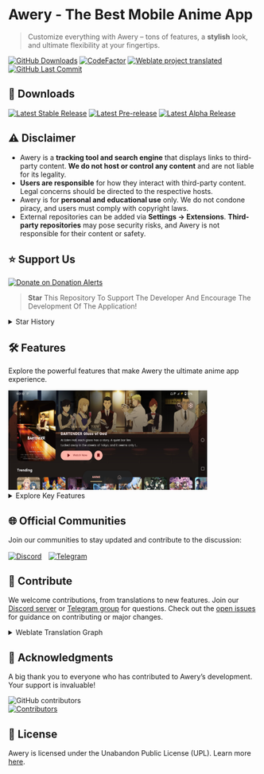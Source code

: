 # Awery - The Best Mobile Anime App
> Customize everything with Awery – tons of features, a **stylish** look, and ultimate flexibility at your fingertips.

<p>
  <a href="https://github.com/MrBoomDeveloper/Awery/releases"><img src="https://img.shields.io/github/downloads/MrBoomDeveloper/Awery/total?label=Downloads&style=flat-square" alt="GitHub Downloads"></a>
  <a href="https://www.codefactor.io/repository/github/MrBoomDeveloper/Awery"><img src="https://img.shields.io/codefactor/grade/github/MrBoomDeveloper/Awery?style=flat-square&label=Codefactor" alt="CodeFactor"/></a>
  <a href="https://hosted.weblate.org/projects/awery/awery-android-client/"><img alt="Weblate project translated" src="https://img.shields.io/weblate/progress/awery?label=Translated&style=flat-square"></a>
  <a href="https://github.com/MrBoomDeveloper/Awery/commits/main">
    <img src="https://img.shields.io/github/last-commit/MrBoomDeveloper/Awery?label=Latest Commit&style=flat-square" alt="GitHub Last Commit">
  </a>
</p>

## 🚀 Downloads
<p>
   <a href="https://github.com/mrboomdeveloper/awery/releases/latest"><img src="https://img.shields.io/github/v/release/mrboomdeveloper/awery?display_name=tag&style=flat-square&logoColor=06599d&label=Stable&labelColor=06599d&color=043b69" alt="Latest Stable Release"/></a>
   <a href="https://github.com/mrboomdeveloper/awery/releases"><img src="https://img.shields.io/github/v/release/mrboomdeveloper/awery?include_prereleases&display_name=tag&style=flat-square&logoColor=2c2c47&label=Beta&color=818cf8" alt="Latest Pre-release"/></a>
   <a href="https://github.com/itsmechinmoy/awery-updater/releases/latest"><img src="https://img.shields.io/github/v/release/itsmechinmoy/awery-updater?display_name=tag&style=flat-square&label=Alpha&color=e23629" alt="Latest Alpha Release"/></a>
</p>

## ⚠️ Disclaimer
- Awery is a **tracking tool and search engine** that displays links to third-party content. **We do not host or control any content** and are not liable for its legality.
- **Users are responsible** for how they interact with third-party content. Legal concerns should be directed to the respective hosts.
- Awery is for **personal and educational use** only. We do not condone piracy, and users must comply with copyright laws.
- External repositories can be added via **Settings -> Extensions**. **Third-party repositories** may pose security risks, and Awery is not responsible for their content or safety.

## ⭐ Support Us
<a href='https://www.donationalerts.com/r/mrboomdeveloper' target='_blank'><img height='36' style='border:0px;height:36px;' src='https://seeklogo.com/images/D/donationalerts-logo-717DB9DFFF-seeklogo.com.png?v=638394669150000000' border='0' alt='Donate on Donation Alerts' /></a>
> **Star** This Repository To Support The Developer And Encourage The Development Of The Application!
<details>
  <summary>Star History</summary>
  <a href="https://github.com/MrBoomDeveloper/Awery/stargazers">
      <img alt="Star History Chart" src="https://starchart.cc/mrboomdeveloper/awery.svg?variant=adaptive" width="370" height="235" />
  </a>
</details>

## 🛠 Features
Explore the powerful features that make Awery the ultimate anime app experience.

<img src="https://raw.githubusercontent.com/MrBoomDeveloper/Awery/master/docs/screenshot1.jpg" alt="Screenshot" width="400" height="200"/>
<details>
<summary>Explore Key Features</summary>
<ul>
  <li>Seamless integration with Aniyomi extensions and third-party sources for enhanced content access.</li>
  <li>Effortlessly track and sync your progress with AniList, MyAnimeList, Shikimori, and more.</li>
  <li>Personalize the app and content display with extensive customization options.</li>
  <li>Advanced filters and blacklisting tools let you control the genres and content you see.</li>
  <li>Support for multiple languages and community interaction through comments for a global experience.</li>
</ul>
</details>

## 🌐 Official Communities
Join our communities to stay updated and contribute to the discussion:

<a href="https://discord.com/invite/yepfCz4pvW" style="margin-right: 10px; display: inline-block;"><img src="https://uxwing.com/wp-content/themes/uxwing/download/brands-and-social-media/discord-round-color-icon.png" alt="Discord" height="40" style="vertical-align: middle;"></a>
<a href="https://t.me/mrboomdev_awery" style="display: inline-block;"><img src="https://upload.wikimedia.org/wikipedia/commons/8/82/Telegram_logo.svg" alt="Telegram" height="40" style="vertical-align: middle;"></a>

## 🤝 Contribute
We welcome contributions, from translations to new features. Join our [Discord server](https://discord.com/invite/yepfCz4pvW) or [Telegram group](https://t.me/mrboomdev_awery) for questions. Check out the [open issues](https://github.com/MrBoomDeveloper/Awery/issues) for guidance on contributing or major changes.
<details>
<summary>Weblate Translation Graph</summary>
<a href="https://hosted.weblate.org/engage/awery/"><img src="https://hosted.weblate.org/widget/awery/awery-android-client/multi-auto.svg" alt="Translation status" /></a>
</details>

## 💖 Acknowledgments
A big thank you to everyone who has contributed to Awery’s development. Your support is invaluable!

<a href="https://github.com/brahmkshatriya/echo/graphs/contributors">
  <img alt="GitHub contributors" src="https://img.shields.io/github/contributors/MrBoomDeveloper/Awery?style=flat-square&label=Contributors%20%3A&labelColor=%230f1318&color=%230f1318" align="left">
</a>
<br>
<a href="https://github.com/MrBoomDeveloper/Awery/graphs/contributors">
  <img src="https://contrib.rocks/image?repo=MrBoomDeveloper/Awery" alt="Contributors">
</a>

## 🪪 License
Awery is licensed under the Unabandon Public License (UPL). Learn more [here](LICENSE.md).
